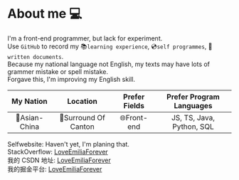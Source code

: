# About me :computer:

I'm a front-end programmer, but lack for experiment.  
Use `GitHub` to record my :books:`learning experience`, :cd:`self programmes`, :page_facing_up:`written documents`.  
Because my national language not English, my texts may have lots of grammer mistake or spell mistake.  
Forgave this, I'm improving my English skill.  


| My Nation | Location | Prefer Fields | Prefer Program Languages |  
| :---: | :---: | :---: | :---: |
| :dragon:Asian-China | :ram:Surround Of Canton | :globe_with_meridians:Front-end | JS, TS, Java, Python, SQL |  


Selfwebsite: Haven't yet, I'm planing that.  
StackOverflow: [LoveEmiliaForever](https://stackoverflow.com/users/22091020/loveemiliaforever)  
我的 CSDN 地址: [LoveEmiliaForever](https://blog.csdn.net/qq_57508808)  
我的掘金平台: [LoveEmiliaForever](https://juejin.cn/user/4031260239347613)

